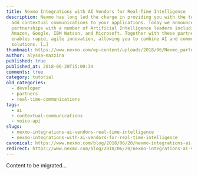 ```yaml
---
title: Nexmo Integrations with AI Vendors for Real-Time Intelligence
description: Nexmo has long led the charge in providing you with the tools to
  add contextual communications to your applications. Today we announced new
  partnerships with a number of Artificial Intelligence leaders including
  Amazon, Google, IBM Watson, and Microsoft. Together with these partners, Nexmo
  enables rapid, agile innovation, allowing you to combine AI and communications
  solutions. […]
thumbnail: https://www.nexmo.com/wp-content/uploads/2018/06/Nexmo_partnersw_AI.png
author: alyssa-mazzina
published: true
published_at: 2018-06-20T15:00:34
comments: true
category: tutorial
old_categories:
  - developer
  - partners
  - real-time-communications
tags:
  - ai
  - contextual-communications
  - voice-api
slugs:
  - nexmo-integrations-ai-vendors-real-time-intelligence
  - nexmo-integrations-with-ai-vendors-for-real-time-intelligence
canonical: https://www.nexmo.com/blog/2018/06/20/nexmo-integrations-ai-vendors-real-time-intelligence
redirect: https://www.nexmo.com/blog/2018/06/20/nexmo-integrations-ai-vendors-real-time-intelligence
---
```

Content to be migrated...